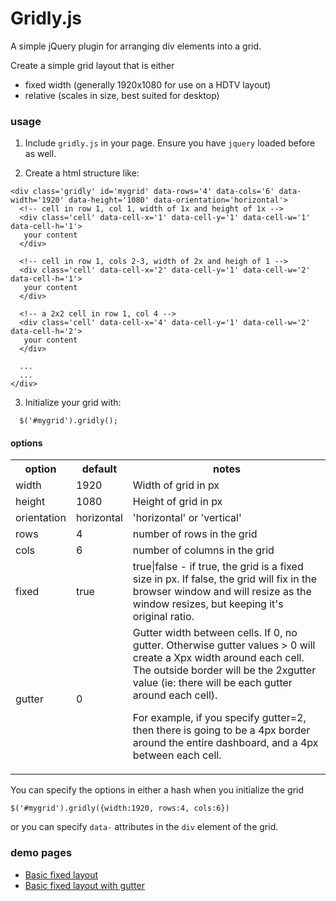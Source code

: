 # Gridly.js

A simple jQuery plugin for arranging div elements into a grid.

Create a simple grid layout that is either 
- fixed width (generally 1920x1080 for use on a HDTV layout)
- relative (scales in size, best suited for desktop)

### usage

1. Include `gridly.js` in your page. Ensure you have `jquery` loaded before as well.


2. Create a html structure like:

```
<div class='gridly' id='mygrid' data-rows='4' data-cols='6' data-width='1920' data-height='1080' data-orientation='horizontal'>
  <!-- cell in row 1, col 1, width of 1x and height of 1x -->
  <div class='cell' data-cell-x='1' data-cell-y='1' data-cell-w='1' data-cell-h='1'>
   your content
  </div>

  <!-- cell in row 1, cols 2-3, width of 2x and heigh of 1 -->
  <div class='cell' data-cell-x='2' data-cell-y='1' data-cell-w='2' data-cell-h='1'>
   your content
  </div>

  <!-- a 2x2 cell in row 1, col 4 -->
  <div class='cell' data-cell-x='4' data-cell-y='1' data-cell-w='2' data-cell-h='2'>
   your content
  </div>

  ...
  ...
</div>
```


3. Initialize your grid with:

```
  $('#mygrid').gridly();
```

#### options

<table>
  <tr>
    <th>option</th>
    <th>default</th>
    <th>notes</th>
  </tr>
  <tr>
    <td>width</td>
    <td>1920</td>
    <td>Width of grid in px</td>
  </tr>
  <tr>
    <td>height</td>
    <td>1080</td>
    <td>Height of grid in px</td>
  </tr>
  <tr>
    <td>orientation</td>
    <td>horizontal</td>
    <td>'horizontal' or 'vertical'</td>
  </tr>
  <tr>
    <td>rows</td>
    <td>4</td>
    <td>number of rows in the grid</td>
  </tr>
  <tr>
    <td>cols</td>
    <td>6</td>
    <td>number of columns in the grid</td>
  </tr>
  <tr>
    <td>fixed</td>
    <td>true</td>
    <td>true|false - if true, the grid is a fixed size in px. If false, the grid will fix in the browser window and will resize as the window resizes, but keeping it's original ratio.</td>
  </tr>
  <tr>
    <td>gutter</td>
    <td>0</td>
    <td>Gutter width between cells. If 0, no gutter. Otherwise gutter values > 0 will create a Xpx width around each cell. The outside border will be the 2xgutter value (ie: there will be each gutter around each cell).

  For example, if you specify gutter=2, then there is going to be a 4px border around the entire dashboard, and a 4px between each cell.
    </td>
  </tr>
</table>

You can specify the options in either a hash when you initialize the grid

```
$('#mygrid').gridly({width:1920, rows:4, cols:6})
```

or you can specify `data-` attributes in the `div` element of the grid.



### demo pages

- [Basic fixed layout](http://redronin.github.com/gridly/examples/nogutter.html)
- [Basic fixed layout with gutter](http://redronin.github.com/gridly/examples/gutter.html)
